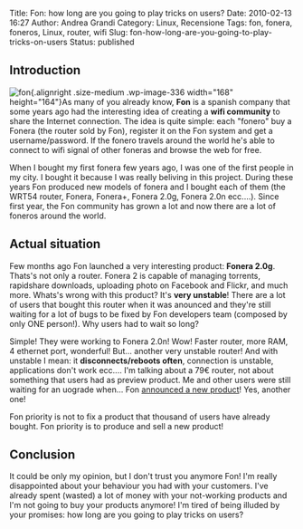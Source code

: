 Title: Fon: how long are you going to play tricks on users?
Date: 2010-02-13 16:27
Author: Andrea Grandi
Category: Linux, Recensione
Tags: fon, fonera, foneros, Linux, router, wifi
Slug: fon-how-long-are-you-going-to-play-tricks-on-users
Status: published

Introduction
------------

![](http://www.andreagrandi.it/wp-content/uploads/2010/02/fon-300x294.jpg "fon"){.alignright
.size-medium .wp-image-336 width="168" height="164"}As many of you
already know, **Fon** is a spanish company that some years ago had the
interesting idea of creating a **wifi community** to share the Internet
connection. The idea is quite simple: each "fonero" buy a Fonera (the
router sold by Fon), register it on the Fon system and get a
username/password. If the fonero travels around the world he's able to
connect to wifi signal of other foneras and browse the web for free.

When I bought my first fonera few years ago, I was one of the first
people in my city. I bought it because I was really beliving in this
project. During these years Fon produced new models of fonera and I
bought each of them (the WRT54 router, Fonera, Fonera+, Fonera 2.0g,
Fonera 2.0n ecc....). Since first year, the Fon community has grown a
lot and now there are a lot of foneros around the world.

Actual situation
----------------

Few months ago Fon launched a very interesting product: **Fonera 2.0g**.
Thats's not only a router. Fonera 2 is capable of managing torrents,
rapidshare downloads, uploading photo on Facebook and Flickr, and much
more. Whats's wrong with this product? It's **very unstable**! There are
a lot of users that bought this router when it was anounced and they're
still waiting for a lot of bugs to be fixed by Fon developers team
(composed by only ONE person!). Why users had to wait so long?

Simple! They were working to Fonera 2.0n! Wow! Faster router, more RAM,
4 ethernet port, wonderful! But... another very unstable router! And
with unstable I mean: it **disconnects/reboots often**, connection is
unstable, applications don't work ecc.... I'm talking about a 79€
router, not about something that users had as preview product. Me and
other users were still waiting for an uograde when... Fon [announced a
new
product](http://english.martinvarsavsky.net/general/fon-to-unveil-new-fonera-at-mobile-world-congress.html)!
Yes, another one!

Fon priority is not to fix a product that thousand of users have already
bought. Fon priority is to produce and sell a new product!

Conclusion
----------

It could be only my opinion, but I don't trust you anymore Fon! I'm
really disappointed about your behaviour you had with your customers.
I've already spent (wasted) a lot of money with your not-working
products and I'm not going to buy your products anymore! I'm tired of
being illuded by your promises: how long are you going to play tricks on
users?
